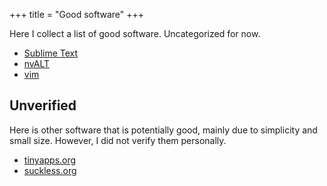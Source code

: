 +++
title = "Good software"
+++


Here I collect a list of good software. Uncategorized for now.

- [Sublime Text](https://www.sublimetext.com/)
- [nvALT](https://brettterpstra.com/projects/nvalt/)
- [vim](https://www.vim.org/)

## Unverified
Here is other software that is potentially good, mainly due to simplicity and small size. However, I did not verify them personally.

- [tinyapps.org](https://tinyapps.org/)
- [suckless.org](https://suckless.org/)